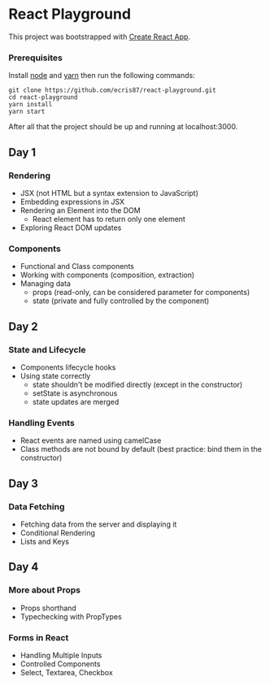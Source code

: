 # React Playground

This project was bootstrapped with [Create React App](https://github.com/facebookincubator/create-react-app).

### Prerequisites
Install [node](https://nodejs.org/en/download/) and [yarn](https://yarnpkg.com/lang/en/docs/install/) then run the following commands:

```
git clone https://github.com/ecris87/react-playground.git
cd react-playground
yarn install
yarn start
```

After all that the project should be up and running at localhost:3000.

## Day 1

### Rendering
* JSX (not HTML but a syntax extension to JavaScript)
* Embedding expressions in JSX
* Rendering an Element into the DOM
  * React element has to return only one element
* Exploring React DOM updates

### Components
* Functional and Class components 
* Working with components (composition, extraction)
* Managing data
  * props (read-only, can be considered parameter for components)
  * state (private and fully controlled by the component)

## Day 2

### State and Lifecycle
* Components lifecycle hooks
* Using state correctly
  * state shouldn't be modified directly (except in the constructor)
  * setState is asynchronous
  * state updates are merged

### Handling Events
* React events are named using camelCase
* Class methods are not bound by default (best practice: bind them in the constructor)

## Day 3

### Data Fetching
* Fetching data from the server and displaying it
* Conditional Rendering
* Lists and Keys

## Day 4

### More about Props
* Props shorthand
* Typechecking with PropTypes

### Forms in React
* Handling Multiple Inputs
* Controlled Components
* Select, Textarea, Checkbox
